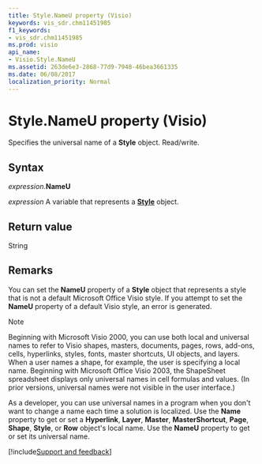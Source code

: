 ```yaml
---
title: Style.NameU property (Visio)
keywords: vis_sdr.chm11451985
f1_keywords:
- vis_sdr.chm11451985
ms.prod: visio
api_name:
- Visio.Style.NameU
ms.assetid: 263de6e3-2868-77d9-7948-46bea3661335
ms.date: 06/08/2017
localization_priority: Normal
---
```



# Style.NameU property (Visio)

Specifies the universal name of a  **Style** object. Read/write.


## Syntax

_expression_.**NameU**

_expression_ A variable that represents a **[Style](Visio.Style.md)** object.


## Return value

String


## Remarks

You can set the  **NameU** property of a **Style** object that represents a style that is not a default Microsoft Office Visio style. If you attempt to set the **NameU** property of a default Visio style, an error is generated.


> [!NOTE] 
> Beginning with Microsoft Visio 2000, you can use both local and universal names to refer to Visio shapes, masters, documents, pages, rows, add-ons, cells, hyperlinks, styles, fonts, master shortcuts, UI objects, and layers. When a user names a shape, for example, the user is specifying a local name. Beginning with Microsoft Office Visio 2003, the ShapeSheet spreadsheet displays only universal names in cell formulas and values. (In prior versions, universal names were not visible in the user interface.) 

As a developer, you can use universal names in a program when you don't want to change a name each time a solution is localized. Use the  **Name** property to get or set a **Hyperlink**, **Layer**, **Master**, **MasterShortcut**, **Page**, **Shape**, **Style**, or **Row** object's local name. Use the **NameU** property to get or set its universal name.

[!include[Support and feedback](~/includes/feedback-boilerplate.md)]